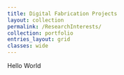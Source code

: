 ```yaml
---
title: Digital Fabrication Projects
layout: collection
permalink: /ResearchInterests/
collection: portfolio
entries_layout: grid
classes: wide
---
```


Hello World
